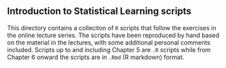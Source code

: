Introduction to Statistical Learning scripts
--------------------------------------------

This directory contains a colleciton of `R` scripts that follow the exercises in the online lecture series. 
The scripts have been reproduced by hand based on the material in the lectures, with some additional personal comments included.
Scripts up to and including Chapter 5 are `.R` scripts while from Chapter 6 onward the scripts are in `.Rmd` (R markdown) format.
